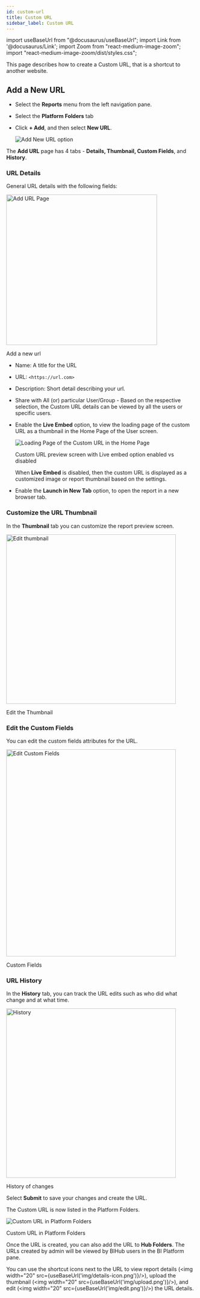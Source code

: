 ```yaml
---
id: custom-url
title: Custom URL
sidebar_label: Custom URL
---
```


import useBaseUrl from "@docusaurus/useBaseUrl";
import Link from '@docusaurus/Link';
import Zoom from "react-medium-image-zoom";
import "react-medium-image-zoom/dist/styles.css";

This page describes how to create a Custom URL, that is a shortcut to another website.

## Add a New URL

* Select the **Reports** menu from the left navigation pane.
* Select the **Platform Folders** tab
* Click **+ Add**, and then select **New URL**.

  <div class="center">
    <Zoom>
      <img alt="Add New URL option" src={useBaseUrl('doc-images/admin-guide/admin-functions/custom-url/csu3.png')}/>
    </Zoom>
  </div>

The **Add URL** page has 4 tabs - **Details, Thumbnail, Custom Fields**, and **History**.

### URL Details

General URL details with the following fields:
  <div class="center">
    <Zoom>
      <img alt="Add URL Page" width="400" src={useBaseUrl('doc-images/admin-guide/admin-functions/custom-url/csu4.png')}/>
    </Zoom>
    <p>Add a new url</p>
  </div>

* Name: A title for the URL
* URL: `<https://url.com>`
* Description: Short detail describing your url.
* Share with All (or) particular User/Group - Based on the respective selection, the Custom URL details can be viewed by all the users or specific users.
* Enable the **Live Embed** option, to view the loading page of the custom URL as a thumbnail in the Home Page of the User screen.

  <div class="center">
    <Zoom>
      <img alt="Loading Page of the Custom URL in the Home Page" src={useBaseUrl('doc-images/admin-guide/admin-functions/custom-url/live-embed-on-off.png')}/>
    </Zoom>
    <p>Custom URL preview screen with Live embed option enabled vs disabled</p>
  </div>

  When **Live Embed** is disabled, then the custom URL is displayed as a customized image or report thumbnail based on the settings.

* Enable the **Launch in New Tab** option, to open the report in a new browser tab.

### Customize the URL Thumbnail

In the **Thumbnail** tab you can customize the report preview screen.

  <div class="center">
    <Zoom>
      <img alt="Edit thumbnail" width="450" src={useBaseUrl('doc-images/admin-guide/admin-functions/custom-url/thumbnail.png')}/>
    </Zoom>
    <p>Edit the Thumbnail</p>
  </div>

### Edit the Custom Fields

You can edit the custom fields attributes for the URL.

  <div class="center">
    <Zoom>
      <img alt="Edit Custom Fields" width="450" height="550" src={useBaseUrl('doc-images/admin-guide/admin-functions/custom-url/url-custom-fields.png')}/>
    </Zoom>
    <p>Custom Fields</p>
  </div>

### URL History

In the **History** tab, you can track the URL edits such as who did what change and at what time.

  <div class="center">
    <Zoom>
      <img alt="History" width="450" src={useBaseUrl('doc-images/admin-guide/admin-functions/custom-url/url-history.png')}/>
    </Zoom>
    <p>History of changes</p>
  </div>

Select **Submit** to save your changes and create the URL.

The Custom URL is now listed in the Platform Folders.

  <div class="center">
    <Zoom>
      <img alt="Custom URL in Platform Folders" src={useBaseUrl('doc-images/admin-guide/admin-functions/custom-url/csu5.png')}/>
    </Zoom>
    <p>Custom URL in Platform Folders</p>
  </div>

Once the URL is created, you can also add the URL to **Hub Folders**. The URLs created by admin will be viewed by BIHub users in the BI Platform pane.

You can use the shortcut icons next to the URL to view report details (<img width="20" src={useBaseUrl('img/details-icon.png')}/>), upload the thumbnail (<img width="20" src={useBaseUrl('img/upload.png')}/>), and edit (<img width="20" src={useBaseUrl('img/edit.png')}/>) the URL details.

